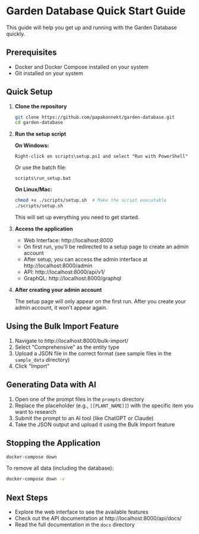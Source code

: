 # Garden Database Quick Start Guide

This guide will help you get up and running with the Garden Database quickly.

## Prerequisites

- Docker and Docker Compose installed on your system
- Git installed on your system

## Quick Setup

1. **Clone the repository**

   ```bash
   git clone https://github.com/papakonnekt/garden-database.git
   cd garden-database
   ```

2. **Run the setup script**

   **On Windows:**
   ```
   Right-click on scripts\setup.ps1 and select "Run with PowerShell"
   ```
   Or use the batch file:
   ```
   scripts\run_setup.bat
   ```

   **On Linux/Mac:**
   ```bash
   chmod +x ./scripts/setup.sh  # Make the script executable
   ./scripts/setup.sh
   ```

   This will set up everything you need to get started.

3. **Access the application**

   - Web Interface: http://localhost:8000
   - On first run, you'll be redirected to a setup page to create an admin account
   - After setup, you can access the admin interface at http://localhost:8000/admin
   - API: http://localhost:8000/api/v1/
   - GraphQL: http://localhost:8000/graphql

4. **After creating your admin account**

   The setup page will only appear on the first run. After you create your admin account, it won't appear again.

## Using the Bulk Import Feature

1. Navigate to http://localhost:8000/bulk-import/
2. Select "Comprehensive" as the entity type
3. Upload a JSON file in the correct format (see sample files in the `sample_data` directory)
4. Click "Import"

## Generating Data with AI

1. Open one of the prompt files in the `prompts` directory
2. Replace the placeholder (e.g., `[[PLANT_NAME]]`) with the specific item you want to research
3. Submit the prompt to an AI tool (like ChatGPT or Claude)
4. Take the JSON output and upload it using the Bulk Import feature

## Stopping the Application

```bash
docker-compose down
```

To remove all data (including the database):

```bash
docker-compose down -v
```

## Next Steps

- Explore the web interface to see the available features
- Check out the API documentation at http://localhost:8000/api/docs/
- Read the full documentation in the `docs` directory
